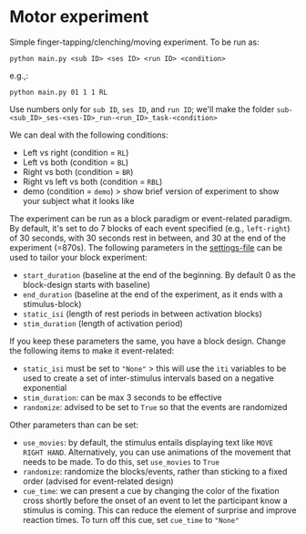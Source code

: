 # Motor experiment

Simple finger-tapping/clenching/moving experiment. To be run as:

```python main.py <sub ID> <ses ID> <run ID> <condition>```

e.g.,:

```python main.py 01 1 1 RL```

Use numbers only for `sub ID`, `ses ID`, and `run ID`; we'll make the folder `sub-<sub_ID>_ses-<ses-ID>_run-<run_ID>_task-<condition>`

We can deal with the following conditions:

- Left vs right         (condition = `RL`)
- Left vs both          (condition = `BL`)
- Right vs both         (condition = `BR`)
- Right vs left vs both (condition = `RBL`)
- demo                  (condition = `demo`) > show brief version of experiment to show your subject what it looks like

The experiment can be run as a block paradigm or event-related paradigm. By default, it's set to do 7 blocks of each event specified (e.g., `left-right`) of 30 seconds, with 30 seconds rest in between, and 30 at the end of the experiment (=870s). The following parameters in the [settings-file](settings.yml) can be used to tailor your block experiment:

- `start_duration`      (baseline at the end of the beginning. By default 0 as the block-design starts with baseline)
- `end_duration`        (baseline at the end of the experiment, as it ends with a stimulus-block)
- `static_isi`          (length of rest periods in between activation blocks)
- `stim_duration`       (length of activation period)

If you keep these parameters the same, you have a block design. Change the following items to make it event-related:

- `static_isi` must be set to `"None"` > this will use the `iti` variables to be used to create a set of inter-stimulus intervals based on a negative exponential
- `stim_duration`: can be max 3 seconds to be effective
- `randomize`: advised to be set to `True` so that the events are randomized

Other parameters than can be set:

- `use_movies`: by default, the stimulus entails displaying text like `MOVE RIGHT HAND`. Alternatively, you can use animations of the movement that needs to be made. To do this, set `use_movies` to `True`
- `randomize`: randomize the blocks/events, rather than sticking to a fixed order (advised for event-related design)
- `cue_time`: we can present a cue by changing the color of the fixation cross shortly before the onset of an event to let the participant know a stimulus is coming. This can reduce the element of surprise and improve reaction times. To turn off this cue, set `cue_time` to `"None"`
